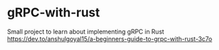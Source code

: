 # gRPC-with-rust
Small project to learn about implementing gRPC in Rust
https://dev.to/anshulgoyal15/a-beginners-guide-to-grpc-with-rust-3c7o
